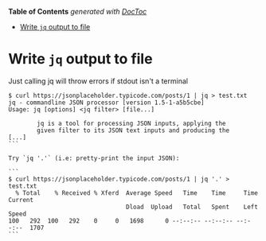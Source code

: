 <!-- START doctoc generated TOC please keep comment here to allow auto update -->
<!-- DON'T EDIT THIS SECTION, INSTEAD RE-RUN doctoc TO UPDATE -->
**Table of Contents**  *generated with [DocToc](https://github.com/thlorenz/doctoc)*

- [Write `jq` output to file](#write-jq-output-to-file)

<!-- END doctoc generated TOC please keep comment here to allow auto update -->

# Write `jq` output to file

Just calling jq will throw errors if stdout isn't a terminal

````
$ curl https://jsonplaceholder.typicode.com/posts/1 | jq > test.txt
jq - commandline JSON processor [version 1.5-1-a5b5cbe]
Usage: jq [options] <jq filter> [file...]

        jq is a tool for processing JSON inputs, applying the
        given filter to its JSON text inputs and producing the
[...]
```

Try `jq '.'` (i.e: pretty-print the input JSON):

```
$ curl https://jsonplaceholder.typicode.com/posts/1 | jq '.' > test.txt
  % Total    % Received % Xferd  Average Speed   Time    Time     Time  Current
                                 Dload  Upload   Total   Spent    Left  Speed
100   292  100   292    0     0   1698      0 --:--:-- --:--:-- --:--:--  1707
```
